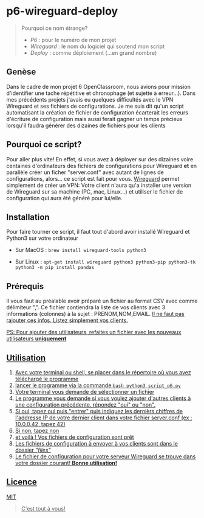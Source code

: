 # p6-wireguard-deploy

> Pourquoi ce nom étrange?
> * _P6_ : pour le numéro de mon projet 
> * _Wireguard_ : le nom du logiciel qui soutend mon script 
> * _Deploy_ : comme déploiement (...en grand nombre)

## Genèse
Dans le cadre de mon projet 6 OpenClassroom, nous avions pour mission d'identifier une tache répétitive et chronophage (et sujette à erreur...).
Dans mes précédents projets j'avais eu quelques difficultés avec le VPN Wireguard et ses fichiers de configurations. Je me suis dit qu'un script automatisant
la création de fichier de configuration écarterait les erreurs d'écriture de configuration mais aussi ferait gagner un temps précieux lorsqu'il faudra générer des dizaines de fichiers pour les clients

## Pourquoi ce script?
Pour aller plus vite! En effet, si vous avez à déployer sur des dizaines voire centaines d'ordinateurs des fichiers de configurations pour Wireguard
**et** en parallèle créer un ficher "server.conf" avec autant de lignes de configurations, alors... ce script est fait pour vous.
[Wireguard](https://www.wireguard.com/install) permet simplement de créer un VPN: Votre client n'aura qu'a installer une version de Wireguard sur sa machine (PC, mac, Linux...) et utiliser le fichier de configuration qui aura été généré pour lui/elle.

## Installation
Pour faire tourner ce script, il faut tout d'abord avoir installé Wireguard et Python3 sur votre ordinateur
* Sur MacOS : `brew install wireguard-tools python3`

* Sur Linux : 
`apt-get install wireguard python3 python3-pip python3-tk`
`python3 -m pip install pandas`

## Prérequis
Il vous faut au préalable avoir préparé un fichier au format CSV avec comme délimiteur ",". Ce fichier contiendra la liste de vos clients avec 3 informations (colonnes) à la sujet : PRENOM,NOM,EMAIL. <u>Il ne faut pas<u> rajouter ces infos. Listez simplement vos clients.

PS: Pour ajouter des utilisateurs, refaites un fichier avec les nouveaux utilisateurs **uniquement**

## Utilisation
1. Avec votre terminal ou shell, se placer dans le répertoire où vous avez téléchargé le programme
2. lancer le programme via la commande ```bash python3 script_p6.py```
3. Votre terminal vous demande de sélectionner un fichier
4. Le programme vous demande si vous voulez ajouter d'autres clients à une configuration précédente. répondez "oui" ou "non".
5. Si oui, tapez oui puis "entrer" puis indiquez les dernièrs chiffres de l'addresse IP de votre dernier client dans votre fichier server.conf (ex : 10.0.0.42, tapez 42)
6. Si non, tapez non
7. et voilà ! Vos fichiers de configuration sont prêt
8. Les fichiers de configuration à envoyer à vos clients sont dans le dossier _"files"_
9. Le fichier de configuration pour votre serveur Wireguard se trouve dans votre dossier courant! **Bonne utilisation!**

## Licence

[MIT](https://github.com/peterenjoy/p6-wireguard-deploy/blob/701bd02b6ad1e0070a3b6aac8dd17860ecfea7b9/LICENSE)
> C'est tout à vous!
